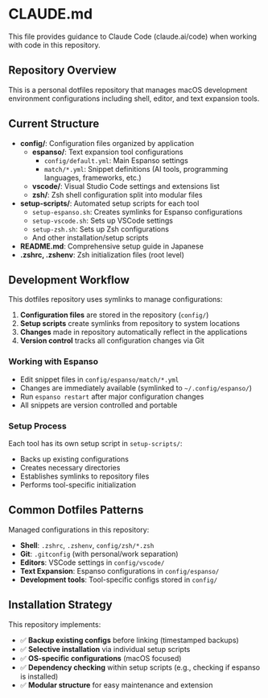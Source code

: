 # CLAUDE.md

This file provides guidance to Claude Code (claude.ai/code) when working with code in this repository.

## Repository Overview

This is a personal dotfiles repository that manages macOS development environment configurations including shell, editor, and text expansion tools.

## Current Structure

- **config/**: Configuration files organized by application
  - **espanso/**: Text expansion tool configurations
    - `config/default.yml`: Main Espanso settings
    - `match/*.yml`: Snippet definitions (AI tools, programming languages, frameworks, etc.)
  - **vscode/**: Visual Studio Code settings and extensions list
  - **zsh/**: Zsh shell configuration split into modular files
- **setup-scripts/**: Automated setup scripts for each tool
  - `setup-espanso.sh`: Creates symlinks for Espanso configurations
  - `setup-vscode.sh`: Sets up VSCode settings
  - `setup-zsh.sh`: Sets up Zsh configurations
  - And other installation/setup scripts
- **README.md**: Comprehensive setup guide in Japanese
- **.zshrc, .zshenv**: Zsh initialization files (root level)

## Development Workflow

This dotfiles repository uses symlinks to manage configurations:

1. **Configuration files** are stored in the repository (`config/`)
2. **Setup scripts** create symlinks from repository to system locations
3. **Changes** made in repository automatically reflect in the applications
4. **Version control** tracks all configuration changes via Git

### Working with Espanso

- Edit snippet files in `config/espanso/match/*.yml`
- Changes are immediately available (symlinked to `~/.config/espanso/`)
- Run `espanso restart` after major configuration changes
- All snippets are version controlled and portable

### Setup Process

Each tool has its own setup script in `setup-scripts/`:
- Backs up existing configurations
- Creates necessary directories
- Establishes symlinks to repository files
- Performs tool-specific initialization

## Common Dotfiles Patterns

Managed configurations in this repository:
- **Shell**: `.zshrc`, `.zshenv`, `config/zsh/*.zsh`
- **Git**: `.gitconfig` (with personal/work separation)
- **Editors**: VSCode settings in `config/vscode/`
- **Text Expansion**: Espanso configurations in `config/espanso/`
- **Development tools**: Tool-specific configs stored in `config/`

## Installation Strategy

This repository implements:
- ✅ **Backup existing configs** before linking (timestamped backups)
- ✅ **Selective installation** via individual setup scripts
- ✅ **OS-specific configurations** (macOS focused)
- ✅ **Dependency checking** within setup scripts (e.g., checking if espanso is installed)
- ✅ **Modular structure** for easy maintenance and extension